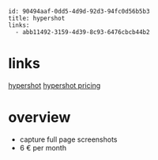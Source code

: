 ```
id: 90494aaf-0dd5-4d9d-92d3-94fc0d56b5b3
title: hypershot
links:
  - abb11492-3159-4d39-8c93-6476cbcb44b2
```

# links

[hypershot](https://hypershoot.com)
[hypershot pricing](https://hypershoot.com)

# overview

* capture full page screenshots
* 6 € per month

